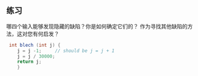 ## 练习

哪四个输入能够发现隐藏的缺陷？你是如何确定它们的？ 作为寻找其他缺陷的方法，这对您有何启发？

```java
 int blech (int j) {
    j = j -1;     // should be j = j + 1
    j = j / 30000;
    return j;
    }
```

